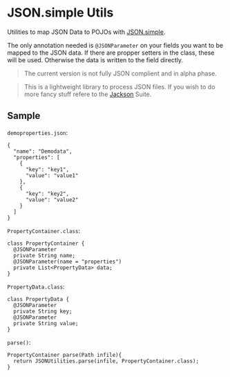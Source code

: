 # JSON.simple Utils

Utilities to map JSON Data to POJOs with [JSON.simple][jsonsimple].

The only annotation needed is `@JSONParameter` on your fields you want to be mapped
to the JSON data. If there are propper setters in the class, these will be used.
Otherwise the data is written to the field directly.

> The current version is not fully JSON complient and in alpha phase.

> This is a lightweight library to process JSON files. If you wish to do more fancy
> stuff refere to the [Jackson][jackson] Suite.

## Sample

`demoproperties.json`:

    {
      "name": "Demodata",
      "properties": [
        {
          "key": "key1",
          "value": "value1"
        },
        {
          "key": "key2",
          "value": "value2"
        }
      ]
    }

`PropertyContainer.class`:

    class PropertyContainer {
      @JSONParameter
      private String name;
      @JSONParameter(name = "properties")
      private List<PropertyData> data;
    }

`PropertyData.class`:
    
    class PropertyData {
      @JSONParameter
      private String key;
      @JSONParameter
      private String value;
    }

`parse()`:

    PropertyContainer parse(Path infile){
      return JSONUtilities.parse(infile, PropertyContainer.class);
    }

[simpleutils]: https://github.com/nigjo/json-simple-util
[jsonsimple]: https://github.com/fangyidong/json-simple
[jackson]: https://github.com/FasterXML
